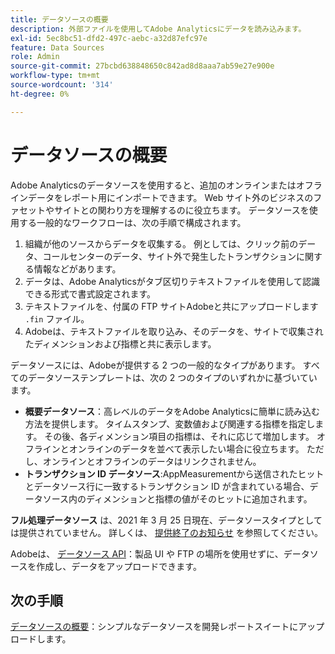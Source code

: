 ```yaml
---
title: データソースの概要
description: 外部ファイルを使用してAdobe Analyticsにデータを読み込みます。
exl-id: 5ec8bc51-dfd2-497c-aebc-a32d87efc97e
feature: Data Sources
role: Admin
source-git-commit: 27bcbd638848650c842ad8d8aaa7ab59e27e900e
workflow-type: tm+mt
source-wordcount: '314'
ht-degree: 0%

---
```


# データソースの概要

Adobe Analyticsのデータソースを使用すると、追加のオンラインまたはオフラインデータをレポート用にインポートできます。 Web サイト外のビジネスのファセットやサイトとの関わり方を理解するのに役立ちます。 データソースを使用する一般的なワークフローは、次の手順で構成されます。

1. 組織が他のソースからデータを収集する。 例としては、クリック前のデータ、コールセンターのデータ、サイト外で発生したトランザクションに関する情報などがあります。
1. データは、Adobe Analyticsがタブ区切りテキストファイルを使用して認識できる形式で書式設定されます。
1. テキストファイルを、付属の FTP サイトAdobeと共にアップロードします `.fin` ファイル。
1. Adobeは、テキストファイルを取り込み、そのデータを、サイトで収集されたディメンションおよび指標と共に表示します。

データソースには、Adobeが提供する 2 つの一般的なタイプがあります。 すべてのデータソーステンプレートは、次の 2 つのタイプのいずれかに基づいています。

* **概要データソース**：高レベルのデータをAdobe Analyticsに簡単に読み込む方法を提供します。 タイムスタンプ、変数値および関連する指標を指定します。 その後、各ディメンション項目の指標は、それに応じて増加します。 オフラインとオンラインのデータを並べて表示したい場合に役立ちます。 ただし、オンラインとオフラインのデータはリンクされません。
* **トランザクション ID データソース**:AppMeasurementから送信されたヒットとデータソース行に一致するトランザクション ID が含まれている場合、データソース内のディメンションと指標の値がそのヒットに追加されます。

**フル処理データソース** は、2021 年 3 月 25 日現在、データソースタイプとしては提供されていません。 詳しくは、 [提供終了のお知らせ](full-processing-eol.md) を参照してください。

Adobeは、 [データソース API](https://developer.adobe.com/analytics-apis/docs/1.4/guides/data-sources/)：製品 UI や FTP の場所を使用せずに、データソースを作成し、データをアップロードできます。

## 次の手順

[データソースの概要](getting-started.md)：シンプルなデータソースを開発レポートスイートにアップロードします。
